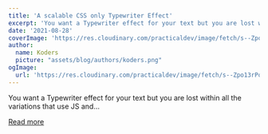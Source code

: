 ```yaml
---
title: 'A scalable CSS only Typewriter Effect'
excerpt: 'You want a Typewriter effect for your text but you are lost within all the variations that use JS and...'
date: '2021-08-28'
coverImage: 'https://res.cloudinary.com/practicaldev/image/fetch/s--Zpo13rPq--/c_imagga_scale,f_auto,fl_progressive,h_420,q_66,w_1000/https://dev-to-uploads.s3.amazonaws.com/uploads/articles/wrsbevdmtor63nsyff45.gif'
author:
  name: Koders
  picture: "assets/blog/authors/koders.png"
ogImage:
  url: 'https://res.cloudinary.com/practicaldev/image/fetch/s--Zpo13rPq--/c_imagga_scale,f_auto,fl_progressive,h_420,q_66,w_1000/https://dev-to-uploads.s3.amazonaws.com/uploads/articles/wrsbevdmtor63nsyff45.gif'
---
```


You want a Typewriter effect for your text but you are lost within all the variations that use JS and...

[Read more](https://dev.to/afif/a-scalable-css-only-typewriter-effect-2opn)
